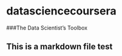 datasciencecoursera
===================

###The Data Scientist’s Toolbox

## This is a markdown file test
